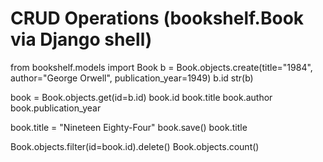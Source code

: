 ﻿# CRUD Operations (bookshelf.Book via Django shell)

from bookshelf.models import Book
b = Book.objects.create(title="1984", author="George Orwell", publication_year=1949)
b.id
str(b)

book = Book.objects.get(id=b.id)
book.id
book.title
book.author
book.publication_year

book.title = "Nineteen Eighty-Four"
book.save()
book.title

Book.objects.filter(id=book.id).delete()
Book.objects.count()
